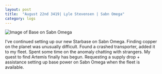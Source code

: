 ```yaml
---
layout: post
title:  "August 22nd 3419| Lyle Stevensen | Sabn Omega"
category: logs
---
```


![Image of Base on Sabn Omega](https://nms-seventh-fleet.github.io/images/stevensen_3419-8-22_001.jpg)

<p>I’ve continued setting up our new Starbase on Sabn Omega. Finding copper on the planet was unusually difficult. Found a crashed transporter, added it to my fleet. Spent some time on the anomaly chatting with strangers. My quest to find Artemis finally has begun. Requesting a supply drop + assistance setting up base power on Sabn Omega when the fleet is available.</p>

<!--more-->



